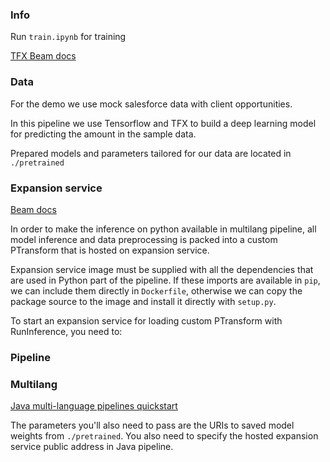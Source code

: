 ### Info

Run `train.ipynb` for training

[TFX Beam docs](https://cloud.google.com/dataflow/docs/notebooks/run_inference_tensorflow_with_tfx)

### Data

For the demo we use mock salesforce data with client opportunities.

In this pipeline we use Tensorflow and TFX to build a deep learning model for predicting the amount in the sample data.

Prepared models and parameters tailored for our data are located in `./pretrained`

### Expansion service

[Beam docs](https://beam.apache.org/documentation/glossary/#expansion-service)

In order to make the inference on python available in multilang pipeline, all model inference and data preprocessing is
packed into a custom PTransform that is hosted on expansion service.

Expansion service image must be supplied with all the dependencies that are used in Python part of the pipeline. If these imports are available in `pip`,
we can include them directly in `Dockerfile`, otherwise we can copy the package source to the image and install it directly with `setup.py`.

To start an expansion service for loading custom PTransform with RunInference, you need to:

### Pipeline

### Multilang

[Java multi-language pipelines quickstart](https://beam.apache.org/documentation/sdks/java-multi-language-pipelines/)

The parameters you'll also need to pass are the URIs to saved model weights from `./pretrained`. You also need to specify the hosted expansion service public address in Java pipeline.